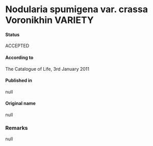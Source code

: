 Nodularia spumigena var. crassa Voronikhin VARIETY
=======

#### Status
ACCEPTED

#### According to
The Catalogue of Life, 3rd January 2011

#### Published in
null

#### Original name
null

### Remarks
null